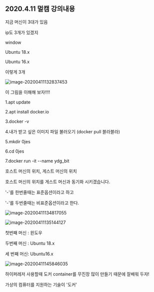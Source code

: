 ## 2020.4.11 멀캠 강의내용





지금 머신이 3대가 있음

ip도 3개가 있겠지



window

Ubuntu 18.x

Ubuntu 16.x



이렇게 3개



![image-20200411132837453](C:\Users\KAUstar\AppData\Roaming\Typora\typora-user-images\image-20200411132837453.png)

이 그림을 이해해 보자!!!!



1.apt update

2.apt install docker.io

3.docker -v

4.내가 받고 싶은 이미지 파일 불러오기 (docker pull 블라블라)

5.mkdir 0jes

6.cd 0jes

7.docker run -it --name ydg_bit

호스트 머신의 위치, 게스트 머신의 위치

호스트 머신의 위치를 게스트 머신과 동기화 시키겠습니다.

'-'를 한번줄때는 표준옵션이라고 하고

'-'를 두번줄때는 비표준옵션이라고 한다.

![image-20200411134817055](C:\Users\KAUstar\AppData\Roaming\Typora\typora-user-images\image-20200411134817055.png)



![image-20200411135144127](C:\Users\KAUstar\AppData\Roaming\Typora\typora-user-images\image-20200411135144127.png)

첫번째 머신 : 윈도우 

두번째 머신 : Ubuntu 18.x

세 번째 머신: Ubuntu16.x





![image-20200411145846035](C:\Users\KAUstar\AppData\Roaming\Typora\typora-user-images\image-20200411145846035.png)

하이퍼레저 사용할때 도커 container를 무진장 많이 만들기 때문에 잘배워 두자!



가상의 컴퓨터를 지원하는 기술이 '도커'